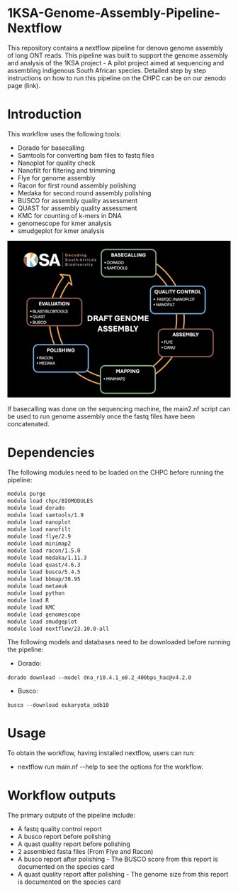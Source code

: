 # 1KSA-Genome-Assembly-Pipeline-Nextflow
This repository contains a nextflow pipeline for denovo genome assembly of long ONT reads.
This pipeline was built to support the genome assembly and analysis of the 1KSA project - A pilot project aimed at sequencing and assembling indigenous South African species. Detailed step by step instructions on how to run this pipeline on the CHPC can be on our zenodo page (link).

# Introduction

This workflow uses the following tools:
* Dorado for basecalling
* Samtools for converting bam files to fastq files
* Nanoplot for quality check
* Nanofilt for filtering and trimming
* Flye for genome assembly
* Racon for first round assembly polishing
* Medaka for second round assembly polishing
* BUSCO for assembly quality assessment
* QUAST for assembly quality assessment
* KMC for counting of k-mers in DNA
* genomescope for kmer analysis
* smudgeplot for kmer analysis


![Image Alt text](97d92b1b-f47a-4e23-adcd-27b8d0f559cb.jpg)

If basecalling was done on the sequencing machine, the main2.nf script can be used to run genome assembly once the fastq files have been concatenated. 


# Dependencies

The following modules need to be loaded on the CHPC before running the pipeline:

```
module purge
module load chpc/BIOMODULES
module load dorado
module load samtools/1.9
module load nanoplot
module load nanofilt
module load flye/2.9
module load minimap2
module load racon/1.5.0
module load medaka/1.11.3
module load quast/4.6.3
module load busco/5.4.5
module load bbmap/38.95
module load metaeuk
module load python
module load R
module load KMC
module load genomescope
module load smudgeplot
module load nextflow/23.10.0-all
```
The following models and databases need to be downloaded before running the pipeline:
* Dorado:

``` dorado download --model dna_r10.4.1_e8.2_400bps_hac@v4.2.0 ```

* Busco:

``` busco --download eukaryota_odb10 ```

# Usage

To obtain the workflow, having installed nextflow, users can run:
* nextflow run main.nf --help
to see the options for the workflow.

# Workflow outputs

The primary outputs of the pipeline include:
* A fastq quality control report
* A busco report before polishing 
* A quast quality report before polishing 
* 2 assembled fasta files (From Flye and Racon)
* A busco report after polishing - The BUSCO score from this report is documented on the species card
* A quast quality report after polishing - The genome size from this report is documented on the species card

